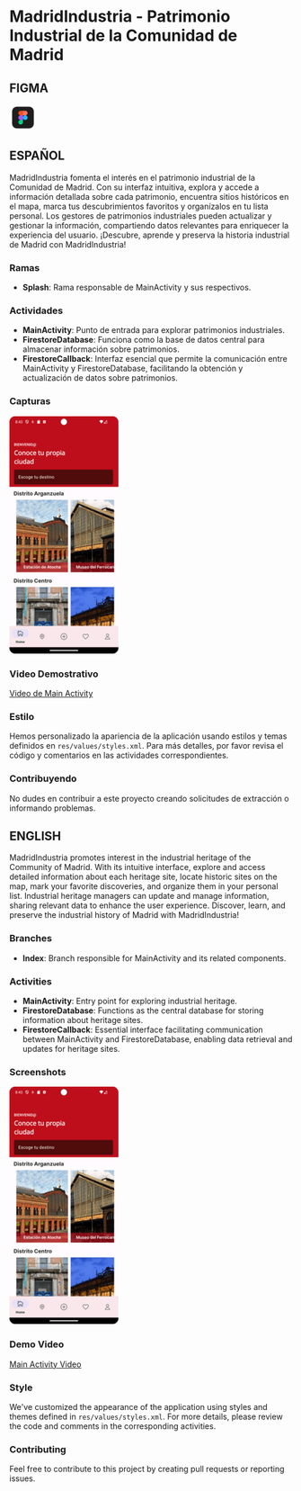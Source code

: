 # MadridIndustria - Patrimonio Industrial de la Comunidad de Madrid

## FIGMA
[![Figma - Prototipo](img/figma.png)](https://www.figma.com/proto/0K4c3jnRqUEtKPQ18aWkgz/App-IndustriaMadrid?type=design&node-id=1214-1245&t=uYsVs1NcrupUYxVb-0&scaling=scale-down&page-id=1022%3A142)

## ESPAÑOL
MadridIndustria fomenta el interés en el patrimonio industrial de la Comunidad de Madrid. Con su interfaz intuitiva, explora y accede a información detallada sobre cada patrimonio, encuentra sitios históricos en el mapa, marca tus descubrimientos favoritos y organízalos en tu lista personal. Los gestores de patrimonios industriales pueden actualizar y gestionar la información, compartiendo datos relevantes para enriquecer la experiencia del usuario. ¡Descubre, aprende y preserva la historia industrial de Madrid con MadridIndustria!

### Ramas
- **Splash**: Rama responsable de MainActivity y sus respectivos.

### Actividades
- **MainActivity**: Punto de entrada para explorar patrimonios industriales.
- **FirestoreDatabase**: Funciona como la base de datos central para almacenar información sobre patrimonios.
- **FirestoreCallback**: Interfaz esencial que permite la comunicación entre MainActivity y FirestoreDatabase, facilitando la obtención y actualización de datos sobre patrimonios.

### Capturas
![Imagen de Main Activity](img/main.png)

### Video Demostrativo
[Video de Main Activity](video/main.webm)

### Estilo
Hemos personalizado la apariencia de la aplicación usando estilos y temas definidos en `res/values/styles.xml`. Para más detalles, por favor revisa el código y comentarios en las actividades correspondientes.

### Contribuyendo
No dudes en contribuir a este proyecto creando solicitudes de extracción o informando problemas.

## ENGLISH
MadridIndustria promotes interest in the industrial heritage of the Community of Madrid. With its intuitive interface, explore and access detailed information about each heritage site, locate historic sites on the map, mark your favorite discoveries, and organize them in your personal list. Industrial heritage managers can update and manage information, sharing relevant data to enhance the user experience. Discover, learn, and preserve the industrial history of Madrid with MadridIndustria!

### Branches
- **Index**: Branch responsible for MainActivity and its related components.

### Activities
- **MainActivity**: Entry point for exploring industrial heritage.
- **FirestoreDatabase**: Functions as the central database for storing information about heritage sites.
- **FirestoreCallback**: Essential interface facilitating communication between MainActivity and FirestoreDatabase, enabling data retrieval and updates for heritage sites.

### Screenshots
![Main Activity Image](img/main.png)

### Demo Video
[Main Activity Video](video/main.webm)

### Style
We've customized the appearance of the application using styles and themes defined in `res/values/styles.xml`. For more details, please review the code and comments in the corresponding activities.

### Contributing
Feel free to contribute to this project by creating pull requests or reporting issues.
